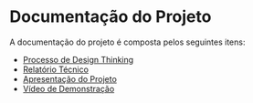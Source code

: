 # Documentação do Projeto

A documentação do projeto é composta pelos seguintes itens: 
 - [Processo de Design Thinking](concepcao/Processo%20Design%20Thinking%20-%20TEMPLATE.pdf)
 - [Relatório Técnico](relatorio/Relatorio%20Tecnico%20-%20TEMPLATE.md)
 - [Apresentação do Projeto](https://www.canva.com/design/DAGI-VICsDU/TgkdEMM9852_XH1IAeOxEg/edit?utm_content=DAGI-VICsDU&utm_campaign=designshare&utm_medium=link2&utm_source=sharebutton)
 - [Vídeo de Demonstração](https://drive.google.com/file/d/1rzk-tN0VNoTz6PpH9VM8lJptInYBEzLG/view?usp=drive_link)

